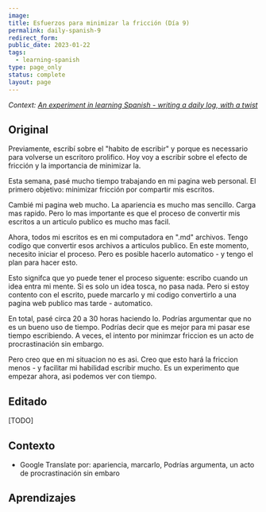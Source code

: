 ```yaml
---
image:
title: Esfuerzos para minimizar la fricción (Día 9)
permalink: daily-spanish-9
redirect_form:
public_date: 2023-01-22
tags:
  - learning-spanish
type: page_only
status: complete
layout: page
---
```

*Context: [An experiment in learning Spanish - writing a daily log, with a twist](/daily-spanish)*

## Original

Previamente, escribí sobre el "habito de escribir" y porque es necessario para volverse un escritoro prolifico. Hoy voy a escribir sobre el efecto de fricción y la importancia de minimizar la.

Esta semana, pasé mucho tiempo trabajando en mi pagina web personal. El primero objetivo: minimizar fricción por compartir mis escritos.

Cambié mi pagina web mucho. La apariencia es mucho mas sencillo. Carga mas rapido. Pero lo mas importante es que el proceso de convertir mis escritos a un articulo publico es mucho mas facil.

Ahora, todos mi escritos es en mi computadora en ".md" archivos. Tengo codígo que convertir esos archivos a articulos publico. En este momento, necesito iniciar el proceso. Pero es posible hacerlo automatico - y tengo el plan para hacer esto.

Esto signifca que yo puede tener el proceso siguente: escribo cuando un idea entra mi mente. Si es solo un idea tosca, no pasa nada. Pero si estoy contento con el escrito, puede marcarlo y mi codigo convertirlo a una pagina web publico mas tarde - automatico.

En total, pasé circa 20 a 30 horas haciendo lo. Podrías argumentar que no es un bueno uso de tiempo. Podrías decir que es mejor para mi pasar ese tiempo escribiendo. A veces, el intento por minimzar friccion es un acto de procrastinación sin embargo.

Pero creo que en mi situacion no es asi. Creo que esto hará la friccion menos - y facilitar mi habilidad escribir mucho. Es un experimento que empezar ahora, asi podemos ver con tiempo.


## Editado
[TODO]

	
## Contexto
- Google Translate por: apariencia, marcarlo, Podrías argumenta, un acto de procrastinación sin embaro


## Aprendizajes
